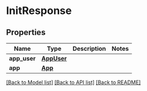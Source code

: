 # InitResponse

## Properties
Name | Type | Description | Notes
------------ | ------------- | ------------- | -------------
**app_user** | [**AppUser**](AppUser.md) |  | 
**app** | [**App**](App.md) |  | 

[[Back to Model list]](../README.md#documentation-for-models) [[Back to API list]](../README.md#documentation-for-api-endpoints) [[Back to README]](../README.md)


